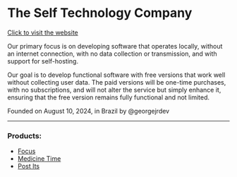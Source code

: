# The Self Technology Company

[Click to visit the website](https://official-tstc.github.io/web)

Our primary focus is on developing software that operates locally, without an internet connection, with no data collection or transmission, and with support for self-hosting.

Our goal is to develop functional software with free versions that work well without collecting user data. The paid versions will be one-time purchases, with no subscriptions, and will not alter the service but simply enhance it, ensuring that the free version remains fully functional and not limited.

Founded on August 10, 2024, in Brazil by @georgejrdev

<hr>

### Products:
- [Focus]()
- [Medicine Time](https://github.com/georgejrdev/Medicine-Time)
- [Post Its](https://play.google.com/store/apps/details?id=com.georgejrdev.postits)